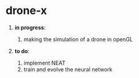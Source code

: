 # drone-x

1. **in progress**:
	1. making the simulation of a drone in openGL

2. **to do**:
	1. implement NEAT 
	2. train and evolve the neural network